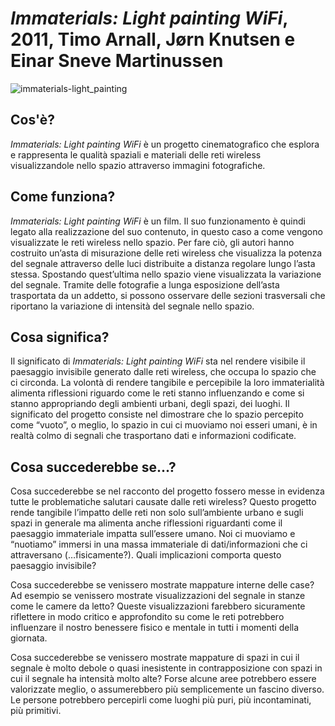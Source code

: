  # _Immaterials: Light painting WiFi_, 2011, Timo Arnall, Jørn Knutsen e Einar Sneve Martinussen
  ![immaterials-light_painting](http://res.cloudinary.com/voyoslo/image/upload/c_fill,dpr_1.0,h_1430,q_60,w_2515/aho_wifi)
  
   ## Cos'è?
   _Immaterials: Light painting WiFi_ è un progetto cinematografico che esplora e rappresenta le qualità spaziali e materiali delle reti wireless visualizzandole nello spazio attraverso immagini fotografiche.
   
   ## Come funziona?
   _Immaterials: Light painting WiFi_ è un film. Il suo funzionamento è quindi legato alla realizzazione del suo contenuto, in questo caso a come vengono visualizzate le reti wireless nello spazio. Per fare ciò, gli autori hanno costruito un’asta di misurazione delle reti wireless che visualizza la potenza del segnale attraverso delle luci distribuite a distanza regolare lungo l’asta stessa. 
   Spostando quest’ultima nello spazio viene visualizzata la variazione del segnale. Tramite delle fotografie a lunga esposizione dell’asta trasportata da un addetto, si possono osservare delle sezioni trasversali che riportano la variazione di intensità del segnale nello spazio.
   
   ## Cosa significa?
   Il significato di _Immaterials: Light painting WiFi_ sta nel rendere visibile il paesaggio invisibile generato dalle reti wireless, che occupa lo spazio che ci circonda. 
   La volontà di rendere tangibile e percepibile la loro immaterialità alimenta riflessioni riguardo come le reti stanno influenzando e come si stanno appropriando degli ambienti urbani, degli spazi, dei luoghi. 
   Il significato del progetto consiste nel dimostrare che lo spazio percepito come “vuoto”, o meglio, lo spazio in cui ci muoviamo noi esseri umani, è in realtà colmo di segnali che trasportano dati e informazioni codificate.
   
   ## Cosa succederebbe se...?
   Cosa succederebbe se nel racconto del progetto fossero messe in evidenza tutte le problematiche salutari causate dalle reti wireless? Questo progetto rende tangibile l’impatto delle reti non solo sull’ambiente urbano e sugli spazi in generale ma alimenta anche riflessioni riguardanti come il paesaggio immateriale impatta sull’essere umano. 
   Noi ci muoviamo e “nuotiamo” immersi in una massa immateriale di dati/informazioni che ci attraversano (…fisicamente?). Quali implicazioni comporta questo paesaggio invisibile?
   
   Cosa succederebbe se venissero mostrate mappature interne delle case? Ad esempio se venissero mostrate visualizzazioni del segnale in stanze come le camere da letto? 
   Queste visualizzazioni farebbero sicuramente riflettere in modo critico e approfondito su come le reti potrebbero influenzare il nostro benessere fisico e mentale in tutti i momenti della giornata.
   
   Cosa succederebbe se venissero mostrate mappature di spazi in cui il segnale è molto debole o quasi inesistente in contrapposizione con spazi in cui il segnale ha intensità molto alte? 
   Forse alcune aree potrebbero essere valorizzate meglio, o assumerebbero più semplicemente un fascino diverso. 
   Le persone potrebbero percepirli come luoghi più puri, più incontaminati, più primitivi. 
